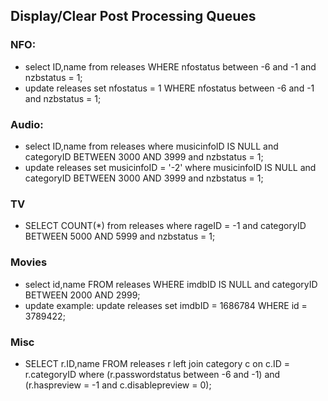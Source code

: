 ## Display/Clear Post Processing Queues

### NFO:
*   select ID,name from releases WHERE nfostatus between -6 and -1 and nzbstatus = 1;   
*   update releases set nfostatus = 1 WHERE nfostatus between -6 and -1 and nzbstatus = 1;

### Audio: 
  * select ID,name from releases where musicinfoID IS NULL and categoryID BETWEEN 3000 AND 3999 and nzbstatus = 1;
*   update releases set musicinfoID = '-2' where musicinfoID IS NULL and categoryID BETWEEN 3000 AND 3999 and nzbstatus = 1;

### TV
*   SELECT COUNT(*) from releases where rageID = -1 and categoryID BETWEEN 5000 AND 5999 and nzbstatus = 1;

### Movies
*   select id,name FROM releases WHERE imdbID IS NULL and categoryID BETWEEN 2000 AND 2999;
*   update example: update releases set imdbID = 1686784 WHERE id = 3789422; 

### Misc  
*   SELECT r.ID,name FROM releases r left join category c on c.ID = r.categoryID where (r.passwordstatus between -6 and -1) and (r.haspreview = -1 and c.disablepreview = 0);


